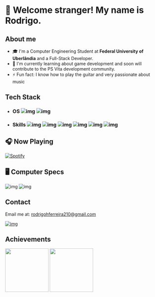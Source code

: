 # :vulcan_salute: Welcome stranger! My name is Rodrigo.

## About me
- 🎓 I'm a Computer Engineering Student at __Federal University of Uberlândia__ and a Full-Stack Developer.
- 🔭 I'm currently learning about game development and soon will contribute to the PS Vita development community.
- ⚡ Fun fact: I know how to play the guitar and very passionate about music

## Tech Stack
- ### OS ![img](https://img.shields.io/badge/Arch_Linux-1793D1?style=for-the-badge&logo=arch-linux&logoColor=white) ![img](https://img.shields.io/badge/Windows-0078D6?style=for-the-badge&logo=windows&logoColor=white) 
- ### Skills ![img](https://img.shields.io/badge/Python-3776AB?style=for-the-badge&logo=python&logoColor=white) ![img](https://img.shields.io/badge/C-00599C?style=for-the-badge&logo=c&logoColor=white) ![img](https://img.shields.io/badge/Java-ED8B00?style=for-the-badge&logo=java&logoColor=white) ![img](https://img.shields.io/badge/React-20232A?style=for-the-badge&logo=react&logoColor=61DAFB) ![img](https://img.shields.io/badge/Node.js-43853D?style=for-the-badge&logo=node.js&logoColor=white) ![img](https://img.shields.io/badge/Amazon_AWS-232F3E?style=for-the-badge&logo=amazon-aws&logoColor=white)
## 🎧 Now Playing
[![Spotify](https://spotify-readme-mhaqy0gf0-r-drg.vercel.app/api/spotify)](https://open.spotify.com/user/12157279004)

## 🖥️ Computer Specs
![img](https://img.shields.io/badge/NVIDIA-GTX1080-76B900?style=for-the-badge&logo=nvidia&logoColor=white)
![img](https://img.shields.io/badge/AMD-Ryzen_5_3600-ED1C24?style=for-the-badge&logo=amd&logoColor=white)

## Contact
Email me at: rodrigohferreira210@gmail.com

[![img](https://img.shields.io/badge/LinkedIn-0077B5?style=for-the-badge&logo=linkedin&logoColor=white)](https://www.linkedin.com/in/rodrigo-henrique-ferreira-032192170/)

## Achievements
<p>
  <img height="140em" src="https://github-readme-stats.vercel.app/api?username=R-drg&theme=radical" />
  <img height="140em" src="https://github-readme-stats.vercel.app/api/top-langs/?username=R-drg&theme=radical&layout=compact&hide=racket" />
</p>
